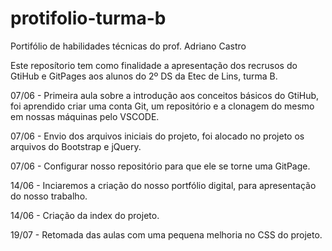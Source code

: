 # protifolio-turma-b
Portifólio de habilidades técnicas do prof. Adriano Castro

Este reposítorio tem como finalidade a apresentação dos recrusos do GtiHub e GitPages aos alunos do 2º DS da Etec de Lins, turma B.

07/06 - Primeira aula sobre a introdução aos conceitos básicos do GtiHub, foi aprendido criar uma conta Git, um repositório e a clonagem do mesmo em nossas máquinas pelo VSCODE.

07/06 - Envio dos arquivos iniciais do projeto, foi alocado no projeto os arquivos do Bootstrap e jQuery.

07/06 - Configurar nosso repositório para que ele se torne uma GitPage.

14/06 - Inciaremos a criação do nosso portfólio digital, para apresentação do nosso trabalho.

14/06 - Criação da index do projeto.

19/07 - Retomada das aulas com uma pequena melhoria no CSS do projeto.